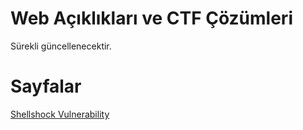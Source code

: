# Web Açıklıkları ve CTF Çözümleri
Sürekli güncellenecektir.
# Sayfalar

<a href="https://github.com/ysfcndgr/Web-Vulnerabilities-and-Exploitation/blob/main/Shellshock.md">Shellshock Vulnerability</a>
